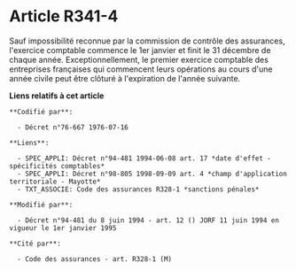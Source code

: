 # Article R341-4

Sauf impossibilité reconnue par la commission de contrôle des assurances, l'exercice comptable commence le 1er janvier et
finit le 31 décembre de chaque année. Exceptionnellement, le premier exercice comptable des entreprises françaises qui
commencent leurs opérations au cours d'une année civile peut être clôturé à l'expiration de l'année suivante.

**Liens relatifs à cet article**

	**Codifié par**:

	  - Décret n°76-667 1976-07-16

	**Liens**:

	  - SPEC_APPLI: Décret n°94-481 1994-06-08 art. 17 *date d'effet - spécificités comptables*
	  - SPEC_APPLI: Décret n°98-805 1998-09-09 art. 4 *champ d'application territoriale - Mayotte*
	  - TXT_ASSOCIE: Code des assurances R328-1 *sanctions pénales*

	**Modifié par**:

	  - Décret n°94-481 du 8 juin 1994 - art. 12 () JORF 11 juin 1994 en vigueur le 1er janvier 1995

	**Cité par**:

	  - Code des assurances - art. R328-1 (M)

